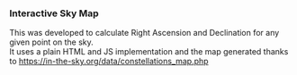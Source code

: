 ### Interactive Sky Map
This was developed to calculate Right Ascension and Declination for any given point on the sky.  
It uses a plain HTML and JS implementation and the map generated thanks to https://in-the-sky.org/data/constellations_map.php  

